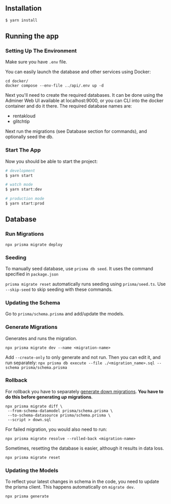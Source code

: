 ## Installation

```bash
$ yarn install
```

## Running the app

### Setting Up The Environment

Make sure you have `.env` file.

You can easily launch the database and other services using Docker:

```
cd docker/
docker compose --env-file ../api/.env up -d
```

Next you'll need to create the required databases. It can be done using the Adminer Web UI available at localhost:9000, or you can CLI into the docker container and do it there. The required database names are:

- rentakloud
- glitchtip

Next run the migrations (see Database section for commands), and optionally seed the db.

### Start The App

Now you should be able to start the project:

```bash
# development
$ yarn start

# watch mode
$ yarn start:dev

# production mode
$ yarn start:prod
```

## Database

### Run Migrations

```
npx prisma migrate deploy
```

### Seeding

To manually seed database, use `prisma db seed`. It uses the command specified in `package.json`

`prisma migrate reset` automatically runs seeding using `prisma/seed.ts`. Use `--skip-seed` to skip seeding with these commands.

### Updating the Schema

Go to `prisma/schema.prisma` and add/update the models.

### Generate Migrations

Generates and runs the migration.

```
npx prisma migrate dev --name <migration-name>
```

Add `--create-only` to only generate and not run. Then you can edit it, and run separately: `npx prisma db execute --file ./<migration_name>.sql --schema prisma/schema.prisma`

### Rollback

For rollback you have to separately [generate down migrations](https://www.prisma.io/docs/guides/migrate/developing-with-prisma-migrate/generating-down-migrations). **You have to do this before generating _up_ migrations**.

```
npx prisma migrate diff \
 --from-schema-datamodel prisma/schema.prisma \
 --to-schema-datasource prisma/schema.prisma \
 --script > down.sql
 ```

 For failed migration, you would also need to run:

```
npx prisma migrate resolve --rolled-back <migration-name>
```

Sometimes, resetting the database is easier, although it results in data loss.

```
npx prisma migrate reset
```

### Updating the Models

To reflect your latest changes in schema in the code, you need to update the prisma client. This happens automatically on `migrate dev`.

```
npx prisma generate
```
